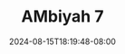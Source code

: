 --- 
title: "AMbiyah 7"
description: "    AMbiyah 7 terbaru full vidio  "
date: 2024-08-15T18:19:48-08:00
file_code: "gaee96qrd3sj"
draft: false
cover: "2bl3a8ruvuv9xnbx.jpg"
tags: ["AMbiyah", "bokep-indo", "bokep-viral", "bokep-ig"]
length: 65
fld_id: "1483132"
foldername: "Ambiyah update"
categories: ["Ambiyah update"]
views: 0
---